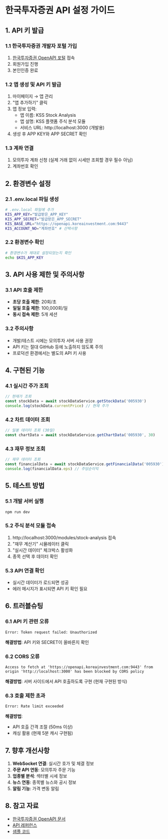 # 한국투자증권 API 설정 가이드

## 1. API 키 발급

### 1.1 한국투자증권 개발자 포털 가입
1. [한국투자증권 OpenAPI 포털](https://apiportal.koreainvestment.com/) 접속
2. 회원가입 진행
3. 본인인증 완료

### 1.2 앱 생성 및 API 키 발급
1. 마이페이지 → 앱 관리
2. "앱 추가하기" 클릭
3. 앱 정보 입력:
   - 앱 이름: KSS Stock Analysis
   - 앱 설명: KSS 플랫폼 주식 분석 모듈
   - 서비스 URL: http://localhost:3000 (개발용)
4. 생성 후 APP KEY와 APP SECRET 확인

### 1.3 계좌 연결
1. 모의투자 계좌 신청 (실제 거래 없이 시세만 조회할 경우 필수 아님)
2. 계좌번호 확인

## 2. 환경변수 설정

### 2.1 .env.local 파일 생성
```bash
# .env.local 파일에 추가
KIS_APP_KEY="발급받은_APP_KEY"
KIS_APP_SECRET="발급받은_APP_SECRET"
KIS_BASE_URL="https://openapi.koreainvestment.com:9443"
KIS_ACCOUNT_NO="계좌번호" # 선택사항
```

### 2.2 환경변수 확인
```bash
# 환경변수가 제대로 설정되었는지 확인
echo $KIS_APP_KEY
```

## 3. API 사용 제한 및 주의사항

### 3.1 API 호출 제한
- **초당 호출 제한**: 20회/초
- **일일 호출 제한**: 100,000회/일
- **동시 접속 제한**: 5개 세션

### 3.2 주의사항
- 개발/테스트 시에는 모의투자 서버 사용 권장
- API 키는 절대 GitHub 등에 노출하지 않도록 주의
- 프로덕션 환경에서는 별도의 API 키 사용

## 4. 구현된 기능

### 4.1 실시간 주가 조회
```typescript
// 현재가 조회
const stockData = await stockDataService.getStockData('005930')
console.log(stockData.currentPrice) // 현재 주가
```

### 4.2 차트 데이터 조회
```typescript
// 일봉 데이터 조회 (30일)
const chartData = await stockDataService.getChartData('005930', 30)
```

### 4.3 재무 정보 조회
```typescript
// 재무 데이터 조회
const financialData = await stockDataService.getFinancialData('005930')
console.log(financialData.eps) // 주당순이익
```

## 5. 테스트 방법

### 5.1 개발 서버 실행
```bash
npm run dev
```

### 5.2 주식 분석 모듈 접속
1. http://localhost:3000/modules/stock-analysis 접속
2. "재무 계산기" 시뮬레이터 클릭
3. "실시간 데이터" 체크박스 활성화
4. 종목 선택 후 데이터 확인

### 5.3 API 연결 확인
- 실시간 데이터가 로드되면 성공
- 에러 메시지가 표시되면 API 키 확인 필요

## 6. 트러블슈팅

### 6.1 API 키 관련 오류
```
Error: Token request failed: Unauthorized
```
**해결방법**: API 키와 SECRET이 올바른지 확인

### 6.2 CORS 오류
```
Access to fetch at 'https://openapi.koreainvestment.com:9443' from origin 'http://localhost:3000' has been blocked by CORS policy
```
**해결방법**: 서버 사이드에서 API 호출하도록 구현 (현재 구현된 방식)

### 6.3 호출 제한 초과
```
Error: Rate limit exceeded
```
**해결방법**: 
- API 호출 간격 조절 (50ms 이상)
- 캐싱 활용 (현재 5분 캐시 구현됨)

## 7. 향후 개선사항

1. **WebSocket 연결**: 실시간 호가 및 체결 정보
2. **주문 API 연동**: 모의투자 주문 기능
3. **업종별 분석**: 섹터별 시세 정보
4. **뉴스 연동**: 종목별 뉴스와 공시 정보
5. **알림 기능**: 가격 변동 알림

## 8. 참고 자료

- [한국투자증권 OpenAPI 문서](https://apiportal.koreainvestment.com/apiservice/oauth2)
- [API 레퍼런스](https://apiportal.koreainvestment.com/apiservice/reference)
- [샘플 코드](https://github.com/koreainvestment/open-api-sample)